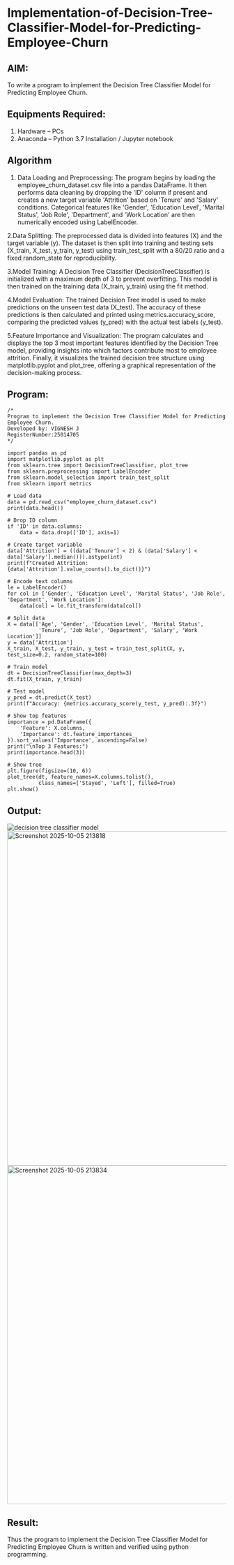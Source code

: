 # Implementation-of-Decision-Tree-Classifier-Model-for-Predicting-Employee-Churn

## AIM:
To write a program to implement the Decision Tree Classifier Model for Predicting Employee Churn.

## Equipments Required:
1. Hardware – PCs
2. Anaconda – Python 3.7 Installation / Jupyter notebook

## Algorithm

1. Data Loading and Preprocessing: The program begins by loading the employee_churn_dataset.csv file into a pandas DataFrame. It then performs data cleaning by dropping the 'ID' column if present and creates a new target variable 'Attrition' based on 'Tenure' and 'Salary' conditions. Categorical features like 'Gender', 'Education Level', 'Marital Status', 'Job Role', 'Department', and 'Work Location' are then numerically encoded using LabelEncoder.

2.Data Splitting: The preprocessed data is divided into features (X) and the target variable (y). The dataset is then split into training and testing sets (X_train, X_test, y_train, y_test) using train_test_split with a 80/20 ratio and a fixed random_state for reproducibility.

3.Model Training: A Decision Tree Classifier (DecisionTreeClassifier) is initialized with a maximum depth of 3 to prevent overfitting. This model is then trained on the training data (X_train, y_train) using the fit method.

4.Model Evaluation: The trained Decision Tree model is used to make predictions on the unseen test data (X_test). The accuracy of these predictions is then calculated and printed using metrics.accuracy_score, comparing the predicted values (y_pred) with the actual test labels (y_test).

5.Feature Importance and Visualization: The program calculates and displays the top 3 most important features identified by the Decision Tree model, providing insights into which factors contribute most to employee attrition. Finally, it visualizes the trained decision tree structure using matplotlib.pyplot and plot_tree, offering a graphical representation of the decision-making process.


## Program:
```
/*
Program to implement the Decision Tree Classifier Model for Predicting Employee Churn.
Developed by: VIGNESH J
RegisterNumber:25014705  
*/

import pandas as pd
import matplotlib.pyplot as plt
from sklearn.tree import DecisionTreeClassifier, plot_tree
from sklearn.preprocessing import LabelEncoder
from sklearn.model_selection import train_test_split
from sklearn import metrics

# Load data
data = pd.read_csv("employee_churn_dataset.csv")
print(data.head())

# Drop ID column
if 'ID' in data.columns:
    data = data.drop(['ID'], axis=1)

# Create target variable
data['Attrition'] = ((data['Tenure'] < 2) & (data['Salary'] < data['Salary'].median())).astype(int)
print(f"Created Attrition: {data['Attrition'].value_counts().to_dict()}")

# Encode text columns
le = LabelEncoder()
for col in ['Gender', 'Education Level', 'Marital Status', 'Job Role', 'Department', 'Work Location']:
    data[col] = le.fit_transform(data[col])

# Split data
X = data[['Age', 'Gender', 'Education Level', 'Marital Status', 
          'Tenure', 'Job Role', 'Department', 'Salary', 'Work Location']]
y = data['Attrition']
X_train, X_test, y_train, y_test = train_test_split(X, y, test_size=0.2, random_state=100)

# Train model
dt = DecisionTreeClassifier(max_depth=3)
dt.fit(X_train, y_train)

# Test model
y_pred = dt.predict(X_test)
print(f"Accuracy: {metrics.accuracy_score(y_test, y_pred):.3f}")

# Show top features
importance = pd.DataFrame({
    'Feature': X.columns,
    'Importance': dt.feature_importances_
}).sort_values('Importance', ascending=False)
print("\nTop 3 Features:")
print(importance.head(3))

# Show tree
plt.figure(figsize=(10, 6))
plot_tree(dt, feature_names=X.columns.tolist(), 
          class_names=['Stayed', 'Left'], filled=True)
plt.show()
```

## Output:
![decision tree classifier model](sam.png)
<img width="1318" height="766" alt="Screenshot 2025-10-05 213818" src="https://github.com/user-attachments/assets/489a838e-ce3a-41a7-a7ac-63d192d4aa40" />
<img width="1394" height="776" alt="Screenshot 2025-10-05 213834" src="https://github.com/user-attachments/assets/23e00cd8-9e9e-4ab2-9b80-4d48ffc2dc3f" />




## Result:
Thus the program to implement the  Decision Tree Classifier Model for Predicting Employee Churn is written and verified using python programming.
